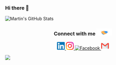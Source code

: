 ### Hi there 👋

<!--
**phu024/phu024** is a ✨ _special_ ✨ repository because its `README.md` (this file) appears on your GitHub profile.

Here are some ideas to get you started:

- 🔭 I’m currently working on ...
- 🌱 I’m currently learning ...
- 👯 I’m looking to collaborate on ...
- 🤔 I’m looking for help with ...
- 💬 Ask me about ...
- 📫 How to reach me: ...
- 😄 Pronouns: ...
- ⚡ Fun fact: ...
-->  

<p href="https://github.com/phu024">
<!--   <img  src="https://github-readme-stats.vercel.app/api/top-langs/?username=phu024&hide=htmle" /> -->
  <img src="https://github-readme-stats.vercel.app/api?username=phu024&show_icons=true" alt="Martin's GitHub Stats" />
</p>
<!-- 
<p align="center">
    <img src="https://github-profile-trophy.vercel.app/?username=phu024&margin-w=15&margin-h=15&column=4"/>
</p> -->


<div align="center">
   <h3> Connect with me
      <a href="https://gifyu.com/image/Zy2f">
         <img src="https://github.com/phu024/phu024/blob/main/gif/Handshake.gif" width="50px"/>
      </a>
   </h3> 
</div>      
<p align="center">
    <a href="https://www.linkedin.com/in/phuwadon-dec" target="_blank">
       <img alt="LinkedIn" width="25px" src="https://raw.githubusercontent.com/phu024/phu024/d145f64e74ad71027308d0d41fbb7b7f65822a0a/svg/linkedin-svgrepo-com.svg">
   </a>
    <a href="https://www.instagram.com/iam.phu_" target="_blank">
       <img alt="Instagram" width="25px" src="https://github.com/phu024/phu024/blob/main/svg/Instagram.svg">
   </a>
    <a href="https://www.facebook.com/phuwadon.dec" target="_blank">
       <img alt="Facebook" width="25px" src="https://upload.wikimedia.org/wikipedia/commons/5/51/Facebook_f_logo_%282019%29.svg">
   </a>
    <a href="mailto:phuwadon.dev@gmail.com?" target="_blank">
       <img alt="Gmail" width="25px" src="https://github.com/phu024/phu024/blob/main/svg/Gmail.svg">
   </a>
</p>

![](https://komarev.com/ghpvc/?username=phu024&label=views)
